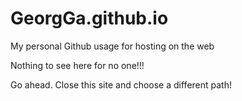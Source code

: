 # GeorgGa.github.io
My personal Github usage for hosting on the web


Nothing to see here for no one!!!

Go ahead. Close this site and choose a different path!
